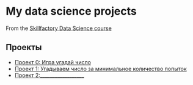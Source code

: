 # My data science projects
From the [Skillfactory Data Science course](https://skillfactory.ru/data-scientist)

## Проекты
* [Проект 0: Игра угадай число](https://github.com/lexx1207/data_science_new/tree/main/project_0)
* [Проект 1: Угадываем число за минимальное количество попыток](https://github.com/lexx1207/data_science_new/tree/main/project_1)
* [Проект 2:__________________](______)

